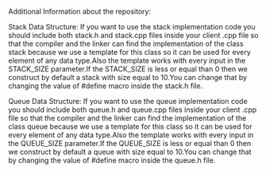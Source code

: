 Additional Information about the repository:

Stack Data Structure:
If you want to use the stack implementation code you should include both stack.h and stack.cpp files inside your client  .cpp file so that the compiler and the linker can find the implementation of the class stack because we use a template for this class so it can be used for every element of any data type.Also the template works with every input in the STACK_SIZE parameter.If the STACK_SIZE is less or equal than 0 then we construct by default a stack with size equal to 10.You can change that by changing the value of #define macro inside the stack.h file.

Queue Data Structure:
If you want to use the queue implementation code you should include both queue.h and queue.cpp files inside your client  .cpp file so that the compiler and the linker can find the implementation of the class queue because we use a template for this class so it can be used for every element of any data type.Also the template works with every input in the QUEUE_SIZE parameter.If the QUEUE_SIZE is less or equal than 0 then we construct by default a queue with size equal to 10.You can change that by changing the value of #define macro inside the queue.h file.